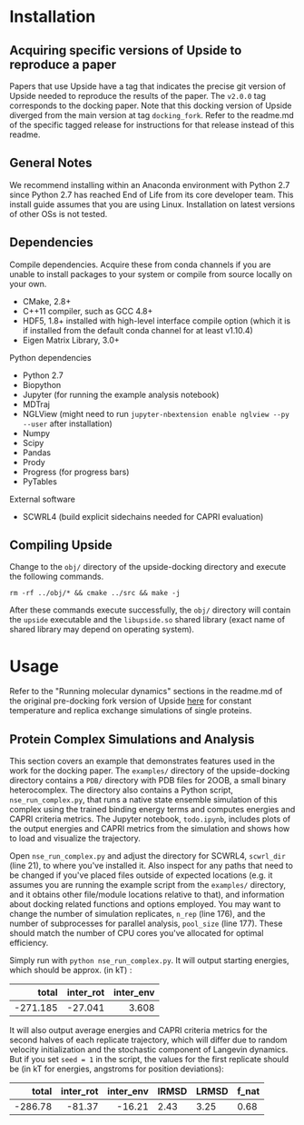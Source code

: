 # Installation

## Acquiring specific versions of Upside to reproduce a paper

Papers that use Upside have a tag that indicates the precise git version of Upside needed to reproduce the results of the paper.  The `v2.0.0` tag corresponds to the docking paper. Note that this docking version of Upside diverged from the main version at tag `docking_fork`. Refer to the readme.md of the specific tagged release for instructions for that release instead of this readme. 

## General Notes

We recommend installing within an Anaconda environment with Python 2.7 since Python 2.7 has reached End of Life from its core developer team. This install guide assumes that you are using Linux. Installation on latest versions of other OSs is not tested.

## Dependencies

Compile dependencies. Acquire these from conda channels if you are unable to install packages to your system or compile from source locally on your own.

  * CMake, 2.8+
  * C++11 compiler, such as GCC 4.8+
  * HDF5, 1.8+ installed with high-level interface compile option (which it is if installed from the default conda channel for at least v1.10.4)
  * Eigen Matrix Library, 3.0+

Python dependencies

  * Python 2.7
  * Biopython
  * Jupyter (for running the example analysis notebook)
  * MDTraj
  * NGLView (might need to run `jupyter-nbextension enable nglview --py --user` after installation)
  * Numpy
  * Scipy
  * Pandas
  * Prody
  * Progress (for progress bars)
  * PyTables

External software

- SCWRL4 (build explicit sidechains needed for CAPRI evaluation)

## Compiling Upside

Change to the `obj/` directory of the upside-docking directory and execute the following commands.

    rm -rf ../obj/* && cmake ../src && make -j

After these commands execute successfully, the `obj/` directory will contain the `upside` executable and the `libupside.so` shared library (exact name of shared library may depend on operating system).

# Usage

Refer to the "Running molecular dynamics" sections in the readme.md of the original pre-docking fork version of Upside [here](https://github.com/nffaruk/upside-docking/tree/812b7edeca3e8b5ed63d363a5e3524bd40e66695) for constant temperature and replica exchange simulations of single proteins.

## Protein Complex Simulations and Analysis

This section covers an example that demonstrates features used in the work for the docking paper. The `examples/` directory of the upside-docking directory contains a `PDB/` directory with PDB files for 2OOB, a small binary heterocomplex. The directory also contains a Python script, `nse_run_complex.py`, that runs a native state ensemble simulation of this complex using the trained binding energy terms and computes energies and CAPRI criteria metrics. The Jupyter notebook, `todo.ipynb`, includes plots of the output energies and CAPRI metrics from the simulation and shows how to load and visualize the trajectory. 

Open `nse_run_complex.py` and adjust the directory for SCWRL4, `scwrl_dir` (line 21), to where you've installed it. Also inspect for any paths that need to be changed if you've placed files outside of expected locations (e.g. it assumes you are running the example script from the `examples/` directory, and it obtains other file/module locations relative to that), and information about docking related functions and options employed.  You may want to change the number of simulation replicates, `n_rep` (line 176), and the number of subprocesses for parallel analysis, `pool_size` (line 177). These should match the number of CPU cores you've allocated for optimal efficiency.

Simply run with `python nse_run_complex.py`.  It will output starting energies, which should be approx. (in kT) : 

|    total | inter_rot | inter_env |
|---------:|----------:|----------:|
| -271.185 | -27.041   | 3.608     |

It will also output average energies and CAPRI criteria metrics for the second halves of each replicate trajectory, which will differ due to random velocity initialization and the stochastic component of Langevin dynamics. But if you set `seed = 1` in the script, the values for the first replicate should be (in kT for energies, angstroms for position deviations):

|   total | inter_rot | inter_env | IRMSD | LRMSD | f_nat |
|--------:|----------:|----------:|-------|-------|-------|
| -286.78 | -81.37    | -16.21    | 2.43  | 3.25  | 0.68  |

 

